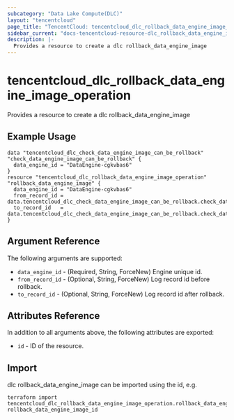 ```yaml
---
subcategory: "Data Lake Compute(DLC)"
layout: "tencentcloud"
page_title: "TencentCloud: tencentcloud_dlc_rollback_data_engine_image_operation"
sidebar_current: "docs-tencentcloud-resource-dlc_rollback_data_engine_image_operation"
description: |-
  Provides a resource to create a dlc rollback_data_engine_image
---
```


# tencentcloud_dlc_rollback_data_engine_image_operation

Provides a resource to create a dlc rollback_data_engine_image

## Example Usage

```hcl
data "tencentcloud_dlc_check_data_engine_image_can_be_rollback" "check_data_engine_image_can_be_rollback" {
  data_engine_id = "DataEngine-cgkvbas6"
}
resource "tencentcloud_dlc_rollback_data_engine_image_operation" "rollback_data_engine_image" {
  data_engine_id = "DataEngine-cgkvbas6"
  from_record_id = data.tencentcloud_dlc_check_data_engine_image_can_be_rollback.check_data_engine_image_can_be_rollback.from_record_id
  to_record_id   = data.tencentcloud_dlc_check_data_engine_image_can_be_rollback.check_data_engine_image_can_be_rollback.to_record_id
}
```

## Argument Reference

The following arguments are supported:

* `data_engine_id` - (Required, String, ForceNew) Engine unique id.
* `from_record_id` - (Optional, String, ForceNew) Log record id before rollback.
* `to_record_id` - (Optional, String, ForceNew) Log record id after rollback.

## Attributes Reference

In addition to all arguments above, the following attributes are exported:

* `id` - ID of the resource.



## Import

dlc rollback_data_engine_image can be imported using the id, e.g.

```
terraform import tencentcloud_dlc_rollback_data_engine_image_operation.rollback_data_engine_image rollback_data_engine_image_id
```

